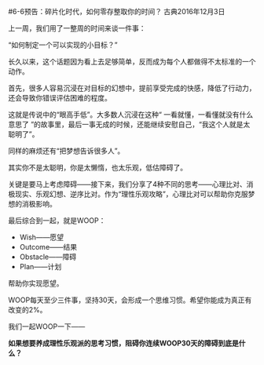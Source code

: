 #6-6预告：碎片化时代，如何零存整取你的时间？
古典2016年12月3日

上一周，我们用了一整周的时间来谈一件事：

“如何制定一个可以实现的小目标？”

长久以来，这个话题因为看上去足够简单，反而成为每个人都做得不太标准的一个动作。

首先，很多人容易沉浸在对目标的幻想中，提前享受完成的快感，降低了行动力，还会导致你错误评估困难的程度。

这就是传说中的“眼高手低”。大多数人沉浸在这种“ 一看就懂，一看懂就没有什么意思了 ”的故事里，最后一事无成的时候，还能继续安慰自己，“我这个人就是太聪明了”。

同样的麻烦还有“把梦想告诉很多人”。

其实你不是太聪明，你是太懒惰，也太乐观，低估障碍了。

关键是要马上考虑障碍——接下来，我们分享了4种不同的思考——心理比对、消极现实、乐观幻想、逆序比对。作为“理性乐观攻略”，心理比对可以帮助你克服梦想的消极影响。

最后综合到一起，就是WOOP：
- Wish——愿望
- Outcome——结果
- Obstacle——障碍
- Plan——计划

帮助你实现愿望。

WOOP每天至少三件事，坚持30天，会形成一个思维习惯。希望你能成为真正有改变的2%。

我们一起WOOP一下——

**如果想要养成理性乐观派的思考习惯，阻碍你连续WOOP30天的障碍到底是什么？**